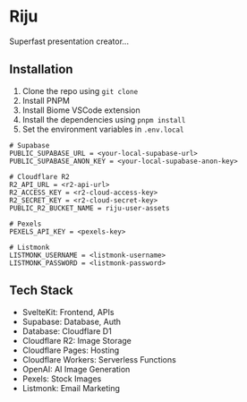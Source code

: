 # Riju

Superfast presentation creator...

## Installation

1. Clone the repo using
```git clone```
2. Install PNPM
3. Install Biome VSCode extension
4. Install the dependencies using
```pnpm install```
5. Set the environment variables in ```.env.local```

```env
# Supabase
PUBLIC_SUPABASE_URL = <your-local-supabase-url>
PUBLIC_SUPABASE_ANON_KEY = <your-local-supabase-anon-key>

# Cloudflare R2
R2_API_URL = <r2-api-url>
R2_ACCESS_KEY = <r2-cloud-access-key>
R2_SECRET_KEY = <r2-cloud-secret-key>
PUBLIC_R2_BUCKET_NAME = riju-user-assets

# Pexels
PEXELS_API_KEY = <pexels-key>

# Listmonk
LISTMONK_USERNAME = <listmonk-username>
LISTMONK_PASSWORD = <listmonk-password>
```

## Tech Stack

- SvelteKit: Frontend, APIs
- Supabase: Database, Auth
- Database: Cloudflare D1
- Cloudflare R2: Image Storage
- Cloudflare Pages: Hosting
- Cloudflare Workers: Serverless Functions
- OpenAI: AI Image Generation
- Pexels: Stock Images
- Listmonk: Email Marketing
